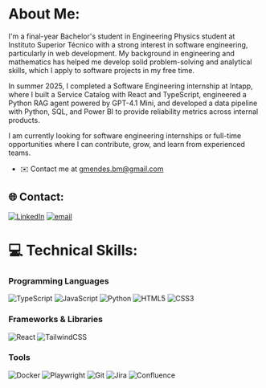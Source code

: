 # About Me:
I'm a final-year Bachelor's student in Engineering Physics student at Instituto Superior Técnico with a strong interest in software engineering, particularly in web development. My background in engineering and mathematics has helped me develop solid problem-solving and analytical skills, which I apply to software projects in my free time.

In summer 2025, I completed a Software Engineering internship at Intapp, where I built a Service Catalog with React and TypeScript, engineered a Python RAG agent powered by GPT-4.1 Mini, and developed a data pipeline with Python, SQL, and Power BI to provide reliability metrics across internal products.

I am currently looking for software engineering internships or full-time opportunities where I can contribute, grow, and learn from experienced teams.

* ✉️  Contact me at [gmendes.bm@gmail.com](mailto:gmendes.bm@gmail.com)


## 🌐 Contact:
[![LinkedIn](https://img.shields.io/badge/LinkedIn-%230077B5.svg?logo=linkedin&logoColor=white)](https://linkedin.com/in/gmendes-bm) [![email](https://img.shields.io/badge/Email-D14836?logo=gmail&logoColor=white)](mailto:gmendes.bm@gmail.com)

# 💻 Technical Skills:
### Programming Languages
![TypeScript](https://img.shields.io/badge/typescript-%23007ACC.svg?style=for-the-badge&logo=typescript&logoColor=white) ![JavaScript](https://img.shields.io/badge/javascript-%23323330.svg?style=for-the-badge&logo=javascript&logoColor=%23F7DF1E) ![Python](https://img.shields.io/badge/python-3670A0?style=for-the-badge&logo=python&logoColor=ffdd54) ![HTML5](https://img.shields.io/badge/html5-%23E34F26.svg?style=for-the-badge&logo=html5&logoColor=white) ![CSS3](https://img.shields.io/badge/css3-%231572B6.svg?style=for-the-badge&logo=css3&logoColor=white)

### Frameworks & Libraries
![React](https://img.shields.io/badge/react-%2320232a.svg?style=for-the-badge&logo=react&logoColor=%2361DAFB) ![TailwindCSS](https://img.shields.io/badge/tailwindcss-%2338B2AC.svg?style=for-the-badge&logo=tailwind-css&logoColor=white)

### Tools
![Docker](https://img.shields.io/badge/docker-%230db7ed.svg?style=for-the-badge&logo=docker&logoColor=white) ![Playwright](https://img.shields.io/badge/playwright-%232EAD33.svg?style=for-the-badge&logo=playwright&logoColor=white) ![Git](https://img.shields.io/badge/git-%23F05033.svg?style=for-the-badge&logo=git&logoColor=white) ![Jira](https://img.shields.io/badge/jira-%230A0FFF.svg?style=for-the-badge&logo=jira&logoColor=white) ![Confluence](https://img.shields.io/badge/confluence-%23172BF4.svg?style=for-the-badge&logo=confluence&logoColor=white)

<!-- Created with GPRM ( https://gprm.itsvg.in ) -->
